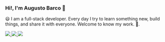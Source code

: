 ### Hi!, I'm **Augusto Barco** 👋

😃 I am a full-stack developer. Every day I try to learn something new, build things, and share it with everyone. Welcome to know my work. 🚀.

<a href="https://twitter.com/AugSync">
<img src="https://img.shields.io/badge/Twitter-1DA1F2?style=for-the-badge&logo=twitter&logoColor=white"></img>
</a>
<a href="https://www.facebook.com/AugSync">
<img src="https://img.shields.io/badge/Facebook-1877F2?style=for-the-badge&logo=facebook&logoColor=white"></img>
</a>
<a href="https://www.linkedin.com/in/augsync/">
<img src="https://img.shields.io/badge/LinkedIn-0077B5?style=for-the-badge&logo=linkedin&logoColor=white"></img>
</a>
